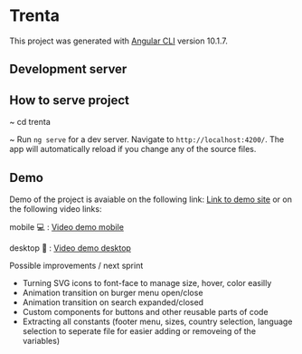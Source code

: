 # Trenta

This project was generated with [Angular CLI](https://github.com/angular/angular-cli) version 10.1.7.

## Development server

<h2>How to serve project</h2>

~ cd trenta

~ Run `ng serve` for a dev server. Navigate to `http://localhost:4200/`. The app will automatically reload if you change any of the source files.

<h2>Demo</h2>

Demo of the project is avaiable on the following link: <a href="http://178.62.254.252"> Link to demo site</a> or on the following video links:

mobile :computer: : <a href="https://youtu.be/J_oU19euPoE"> Video demo mobile</a>

desktop :iphone: : <a href="https://youtu.be/zkIJ8BVSXew"> Video demo desktop</a>


Possible improvements / next sprint
<ul>
    <li>Turning SVG icons to font-face to manage size, hover, color easilly</li>
    <li>Animation transition on burger menu open/close</li>
    <li>Animation transition on search expanded/closed</li>
    <li>Custom components for buttons and other reusable parts of code</li>
    <li>Extracting all constants (footer menu, sizes, country selection, language selection to seperate file for easier adding or removeing of the variables) </li>
</ul>